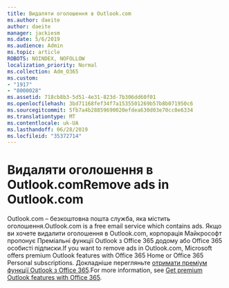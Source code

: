 ```yaml
---
title: Видаляти оголошення в Outlook.com
ms.author: daeite
author: daeite
manager: jackiesm
ms.date: 5/6/2019
ms.audience: Admin
ms.topic: article
ROBOTS: NOINDEX, NOFOLLOW
localization_priority: Normal
ms.collection: Adm_O365
ms.custom:
- "1917"
- "8000028"
ms.assetid: 718cb8b3-5d51-4e31-823d-7b306dd60f01
ms.openlocfilehash: 3bd71168fef34f7a1535501269b57b8b071950c6
ms.sourcegitcommit: 5fb7a4b28859690020efdea630d03e70cc0e6334
ms.translationtype: MT
ms.contentlocale: uk-UA
ms.lasthandoff: 06/28/2019
ms.locfileid: "35372714"
---
```

# <a name="remove-ads-in-outlookcom"></a><span data-ttu-id="8a67f-102">Видаляти оголошення в Outlook.com</span><span class="sxs-lookup"><span data-stu-id="8a67f-102">Remove ads in Outlook.com</span></span>

<span data-ttu-id="8a67f-103">Outlook.com – безкоштовна пошта служба, яка містить оголошення.</span><span class="sxs-lookup"><span data-stu-id="8a67f-103">Outlook.com is a free email service which contains ads.</span></span> <span data-ttu-id="8a67f-104">Якщо ви хочете видалити оголошення в Outlook.com, корпорація Майкрософт пропонує Преміальні функції Outlook з Office 365 додому або Office 365 особисті підписки.</span><span class="sxs-lookup"><span data-stu-id="8a67f-104">If you want to remove ads in Outlook.com, Microsoft offers premium Outlook features with Office 365 Home or Office 365 Personal subscriptions.</span></span> <span data-ttu-id="8a67f-105">Докладніше перегляньте [отримати преміум функції Outlook з Office 365](https://go.microsoft.com/fwlink/?linkid=872181).</span><span class="sxs-lookup"><span data-stu-id="8a67f-105">For more information, see [Get premium Outlook features with Office 365](https://go.microsoft.com/fwlink/?linkid=872181).</span></span>